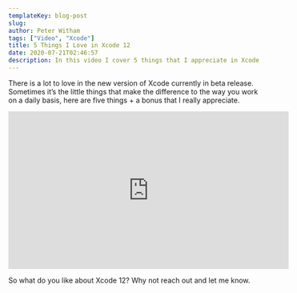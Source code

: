 ```yaml
---
templateKey: blog-post
slug: 
author: Peter Witham
tags: ["Video", "Xcode"]
title: 5 Things I Love in Xcode 12
date: 2020-07-21T02:46:57
description: In this video I cover 5 things that I appreciate in Xcode 12 beta 2
---
```


There is a lot to love in the new version of Xcode currently in beta release. Sometimes it’s the little things that make the difference to the way you work on a daily basis, here are five things + a bonus that I really appreciate.

<iframe width="560" height="315" src="https://www.youtube.com/embed/0ECHro1xy8c" frameborder="0" allow="accelerometer; autoplay; encrypted-media; gyroscope; picture-in-picture" allowfullscreen></iframe>

So what do you like about Xcode 12? Why not reach out and let me know.